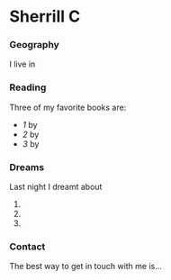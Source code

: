 # Sherrill C

### Geography

I live in

### Reading

Three of my favorite books are:

- *1* by 
- *2* by 
- *3* by

### Dreams

Last night I dreamt about

1.
2. 
3. 

### Contact

The best way to get in touch with me is...
